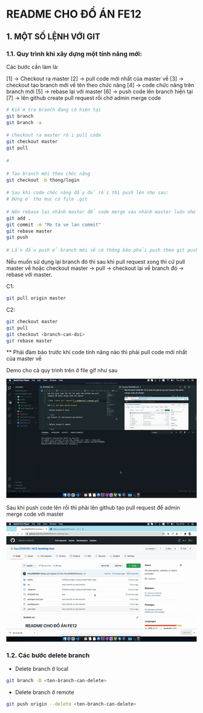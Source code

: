 # README CHO ĐỒ ÁN FE12

## 1. MỘT SỐ LỆNH VỚI GIT

### 1.1. Quy trình khi xây dựng một tính năng mới:

Các bước cần làm là:

[1] -> Checkout ra master
[2] -> pull code mới nhất của master về
[3] -> checkout tạo branch mới về tên theo chức năng
[4] -> code chức năng trên branch mới
[5] -> rebase lại với master
[6] -> push code lên branch hiện tại
[7] -> lên github create pull request rồi chờ admin merge code

```bash
# Kiểm tra branch đang có hiện tại
git branch
git branch -a

# Checkout ra master rồi pull code
git checkout master
git pull

#

# Tạo branch mới theo chức năng
git checkout -b thong/login

# Sau khi code chức năng đầy đủ rồi thì push lên như sau:
# Đứng ở thư mục có file .git

# Nên rebase lại nhánh master để code merge vào nhánh master luôn như sau:
git add .
git commit -m "Mo ta ve lan commit"
git rebase master
git push

# Lần đầu push ở branch mới sẽ có thông báo phải push theo git push --set-upstream origin thong/login

```

Nếu muốn sử dụng lại branch đó thì sau khi pull request xong thì cứ pull master về hoặc checkout master -> pull -> checkout lại về branch đó -> rebase với master.

C1:

```bash
git pull origin master
```

C2:

```bash
git checkout master
git pull
git checkout <branch-can-doi>
git rebase master
```

\*\* Phải đảm bảo trước khi code tính năng nào thì phải pull code mới nhất của master về

Demo cho cả quy trình trên ở file gif như sau

![Demo quy trinh rebase va push](./readme/git-push.gif)

Sau khi push code lên rồi thì phải lên github tạo pull request để admin merge code với master

![Demo create pull request](./readme/pull-request.gif)

### 1.2. Các bước delete branch

- Delete branch ở local

```bash
git branch -D <ten-branch-can-delete>
```

- Delete branch ở remote

```bash
git push origin --delete <ten-branch-can-delete>
```
